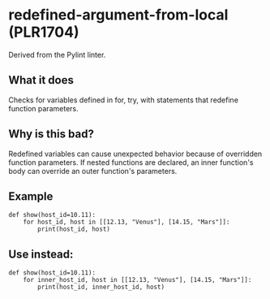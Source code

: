 # redefined-argument-from-local (PLR1704)
Derived from the Pylint linter.
## What it does
Checks for variables defined in for, try, with statements
that redefine function parameters.
## Why is this bad?
Redefined variables can cause unexpected behavior because of overridden function parameters.
If nested functions are declared, an inner function's body can override an outer function's parameters.
## Example
```
def show(host_id=10.11):
    for host_id, host in [[12.13, "Venus"], [14.15, "Mars"]]:
        print(host_id, host)
```
## Use instead:
```
def show(host_id=10.11):
    for inner_host_id, host in [[12.13, "Venus"], [14.15, "Mars"]]:
        print(host_id, inner_host_id, host)
```